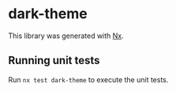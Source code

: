 # dark-theme

This library was generated with [Nx](https://nx.dev).

## Running unit tests

Run `nx test dark-theme` to execute the unit tests.
